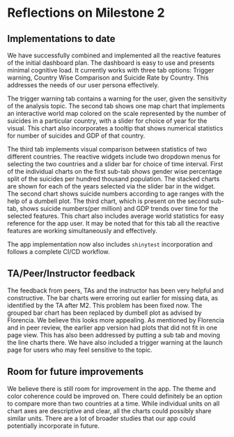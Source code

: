 # Reflections on Milestone 2

## Implementations to date

We have successfully combined and implemented all the reactive features of the initial dashboard plan. The dashboard is easy to use and presents minimal cognitive load. It currently works with three tab options: Trigger warning, Country Wise Comparison and Suicide Rate by Country. This addresses the needs of our user persona effectively. 

The trigger warning tab contains a warning for the user, given the sensitivity of the analysis topic. The second tab shows one map chart that implements an interactive world map colored on the scale represented by the number of suicides in a particular country, with a slider for choice of year for the visual. This chart also incorporates a tooltip that shows numerical statistics for number of suicides and GDP of that country.

The third tab implements visual comparison between statistics of two different countries. The reactive widgets include two dropdown menus for selecting the two countries and a slider bar for choice of time interval. First of the individual charts on the first sub-tab shows gender wise percentage split of the suicides per hundred thousand population. The stacked charts are shown for each of the years selected via the slider bar in the widget. The second chart shows suicide numbers according to age ranges with the help of a dumbell plot. The third chart, which is present on the second sub-tab, shows suicide numbers(per million) and GDP trends over time for the selected features. This chart also includes average world statistics for easy reference for the app user. It may be noted that for this tab all the reactive features are working simultaneously and effectively.

The app implementation now also includes `shinytest` incorporation and follows a complete CI/CD workflow. 

## TA/Peer/Instructor feedback

The feedback from peers, TAs and the instructor has been very helpful and constructive. The bar charts were erroring out earlier for missing data, as identified by the TA after M2. This problem has been fixed now. The grouped bar chart has been replaced by dumbell plot as advised by Florencia. We believe this looks more appealing. As mentioned by Florencia and in peer review, the earlier app version had plots that did not fit in one page view. This has also been addressed by putting a sub tab and moving the line charts there. We have also included a trigger warning at the launch page for users who may feel sensitive to the topic.

## Room for future improvements

We believe there is still room for improvement in the app. The theme and color coherence could be improved on. There could definitely be an option to compare more than two countries at a time. While individual units on all chart axes are descriptive and clear, all the charts could possibly share similar units. There are a lot of broader studies that our app could potentially incorporate in future.
